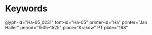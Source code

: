 # Keywords
glyph-id="Ha-05_0231"
font-id="Ha-05"
printer-id="Ha"
printer="Jan Haller"
period="1505–1525"
place="Kraków"
PT plate="168"
